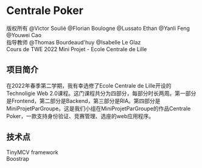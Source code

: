 # Centrale Poker
版权所有 @Victor Soulié @Florian Boulogne @Lussato Ethan @Yanli Feng @Youwei Cao  
指导教师 @Thomas Bourdeaud'huy @Isabelle Le Glaz  
Cours de TWE 2022 Mini Projet - Ecole Centrale de Lille

## 项目简介
在2022年春季第二学期，我有幸选修了Ecole Centrale de Lille开设的Technoligie Web 2.0课程。这门课程共分为四部分，每部分时长两周。第一部分是Frontend，第二部分是Backend，第三部分是RIA。第四部分是MiniProjetParGroupe。这是我们小组在MiniProjetParGroupe的作品Centrale Poker，一款支持身份验证、竞赛管理、选座的web应用程序。
## 技术点
TinyMCV framework  
Boostrap
